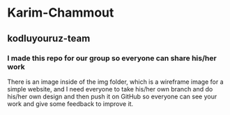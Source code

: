 # Karim-Chammout

## kodluyouruz-team

### I made this repo for our group so everyone can share his/her work

There is an image inside of the img folder, which is a wireframe image for a simple website,
and I need everyone to take his/her own branch and do his/her own design and then push it on GitHub so everyone can see your work and give some feedback to improve it.
